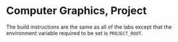 # Computer Graphics, Project

The build instructions are the same as all of the labs except that the
environment variable required to be set is `PROJECT_ROOT`.
